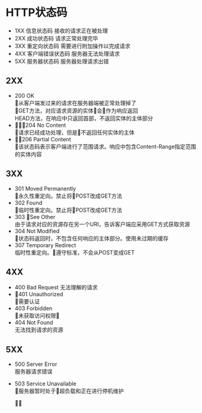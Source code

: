 # HTTP状态码
-   1XX 信息状态码 接收的请求正在被处理  
-   2XX 成功状态码 请求正常处理完毕  
-   3XX 重定向状态码 需要进行附加操作以完成请求  
-   4XX 客户端错误状态码 服务器无法处理请求  
-   5XX 服务器状态码 服务器处理请求出错  

## 2XX
-   200 OK  
    从客户端发过来的请求在服务器端被正常处理掉了   
    GET方法，对应请求资源的实体会作为响应返回  
    HEAD方法，在响应中只返回首部，不返回实体的主体部分  
-   204 No Content  
    请求已经成功处理，但是不返回任何实体的主体  
-   206 Partial Content  
    该状态码表示客户端进行了范围请求。响应中包含Content-Range指定范围的实体内容 

## 3XX
-   301 Moved Permanently   
    永久性重定向。禁止将POST改成GET方法
-   302 Found  
    临时性重定向。禁止将POST改成GET方法
-   303 See Other  
    由于请求对应的资源存在另一个URI，告诉客户端应采用GET方式获取资源   
-   304 Not Modified  
    状态码返回时，不包含任何响应的主体部分。使用未过期的缓存  
-   307 Temporary Redirect  
    临时性重定向。遵守标准，不会从POST变成GET  
## 4XX  
-   400 Bad Request
    无法理解的请求  
-   401 Unauthorized  
    需要认证  
-   403 Forbidden  
    未获取访问权限  
-   404 Not Found  
    无法找到请求的资源  

## 5XX  
-   500 Server Error  
    服务器请求错误  
-   503 Service Unavailable  
    服务器暂时处于超负载和正在进行停机维护   

    

